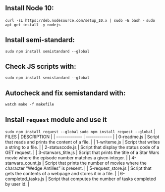 ## Install Node 10:
`curl -sL https://deb.nodesource.com/setup_10.x | sudo -E bash -`
`sudo apt-get install -y nodejs`
## Install semi-standard:
`sudo npm install semistandard --global`
## Check JS scripts with:
`sudo npm install semistandard --global`
## Autocheck and fix semistandard with:
`watch make -f makefile`
## Install `request` module and use it
`sudo npm install request --global`
`sudo npm install request --global`
| FILES  | DESCRIPTION |
| ------------- | ------------- |
| 0-readme.js | Script that reads and prints the content of a file. |
| 1-writeme.js | Script that writes a string to a file. |
| 2-statuscode.js | Script that display the status code of a GET request. |
| 3-starwars_title.js | Script that prints the title of a Star Wars movie where the episode number matches a given integer. |
| 4-starwars_count.js | Script that prints the number of movies where the character “Wedge Antilles” is present. |
| 5-request_store.js | Script that gets the contents of a webpage and stores it in a file. |
| 6-completed_tasks.js | Script that computes the number of tasks completed by user id. |
